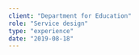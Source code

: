 ```yaml
---
client: "Department for Education"
role: "Service design"
type: "experience"
date: "2019-08-18"
---
```

